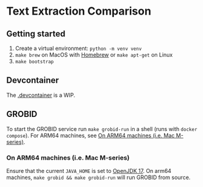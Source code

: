 # Text Extraction Comparison

## Getting started

1. Create a virtual environment: `python -m venv venv`
2. `make brew` on MacOS with [Homebrew](https://brew.sh) or `make apt-get` on Linux
3. `make bootstrap`

## Devcontainer

The [.devcontainer](.devcontainer) is a WIP.

## GROBID

To start the GROBID service run `make grobid-run` in a shell (runs with `docker compose`). For ARM64 machines, see
[On ARM64 machines (i.e. Mac M-series)](#on-arm64-machines-ie-mac-m-series).

### On ARM64 machines (i.e. Mac M-series)

Ensure that the current `JAVA_HOME` is set to [OpenJDK 17](https://openjdk.org/projects/jdk/17/). On arm64 machines,
`make grobid && make grobid-run` will run GROBID from source.
